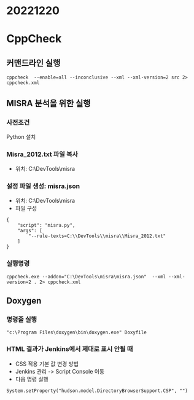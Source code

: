 # 20221220


# CppCheck
## 커맨드라인 실행
```
cppcheck  --enable=all --inconclusive --xml --xml-version=2 src 2> cppcheck.xml
```

## MISRA 분석을 위한 실행
### 사전조건
Python 설치

### Misra_2012.txt 파일 복사
- 위치: C:\DevTools\misra

### 설정 파일 생성: misra.json
- 위치: C:\DevTools\misra
- 파일 구성
```
{
    "script": "misra.py",
    "args": [
        "--rule-texts=C:\\DevTools\\misra\\Misra_2012.txt"
    ]
}
```

### 실행명령
```
cppcheck.exe --addon="C:\DevTools\misra\misra.json"  --xml --xml-version=2 . 2> cppcheck.xml
```

## Doxygen
### 명령줄 실행
```
"c:\Program Files\doxygen\bin\doxygen.exe" Doxyfile
```

### HTML 결과가 Jenkins에서 제대로 표시 안될 때
- CSS 적용 기본 값 변경 방법
- Jenkins 관리 -> Script Console 이동
- 다음 명령 실행
```
System.setProperty("hudson.model.DirectoryBrowserSupport.CSP", "")
```

